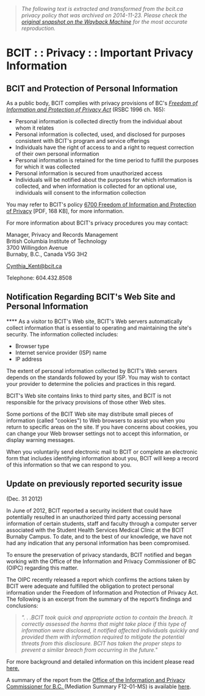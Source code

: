 > *The following text is extracted and transformed from the bcit.ca privacy policy that was archived on 2014-11-23. Please check the [original snapshot on the Wayback Machine](https://web.archive.org/web/20141123163300id_/http%3A//www.bcit.ca/privacy) for the most accurate reproduction.*

# BCIT : : Privacy : : Important Privacy Information

## **BCIT and Protection of Personal Information**

As a public body, BCIT complies with privacy provisions of BC's [_Freedom of Information and Protection of Privacy Act_](http://www.bclaws.ca/EPLibraries/bclaws_new/document/ID/freeside/96165_01) (RSBC 1996 ch. 165): 

  * Personal information is collected directly from the individual about whom it relates 
  * Personal information is collected, used, and disclosed for purposes consistent with BCIT's program and service offerings 
  * Individuals have the right of access to and a right to request correction of their own personal information 
  * Personal information is retained for the time period to fulfill the purposes for which it was collected 
  * Personal information is secured from unauthorized access
  * Individuals will be notified about the purposes for which information is collected, and when information is collected for an optional use, individuals will consent to the information collection 



You may refer to BCIT's policy [6700 Freedom of Information and Protection of Privacy](https://web.archive.org/files/pdf/policies/6700.pdf) [PDF, 168 KB], for more information.

For more information about BCIT's privacy procedures you may contact:

Manager, Privacy and Records Management  
British Columbia Institute of Technology  
3700 Willingdon Avenue  
Burnaby, B.C., Canada V5G 3H2

[Cynthia_Kent@bcit.ca](mailto:Cynthia_Kent@bcit.ca)

Telephone: 604.432.8508

## **Notification Regarding BCIT's Web Site and Personal Information**

**** As a visitor to BCIT's Web site, BCIT's Web servers automatically collect information that is essential to operating and maintaining the site's security. The information collected includes:

  * Browser type 
  * Internet service provider (ISP) name 
  * IP address 



The extent of personal information collected by BCIT's Web servers depends on the standards followed by your ISP. You may wish to contact your provider to determine the policies and practices in this regard.

BCIT's Web site contains links to third party sites, and BCIT is not responsible for the privacy provisions of those other Web sites.

Some portions of the BCIT Web site may distribute small pieces of information (called "cookies") to Web browsers to assist you when you return to specific areas on the site. If you have concerns about cookies, you can change your Web browser settings not to accept this information, or display warning messages.

When you voluntarily send electronic mail to BCIT or complete an electronic form that includes identifying information about you, BCIT will keep a record of this information so that we can respond to you.

## Update on previously reported security issue

(Dec. 31 2012)

In June of 2012, BCIT reported a security incident that could have potentially resulted in an unauthorized third party accessing personal information of certain students, staff and faculty through a computer server associated with the Student Health Services Medical Clinic at the BCIT Burnaby Campus. To date, and to the best of our knowledge, we have not had any indication that any personal information has been compromised.

To ensure the preservation of privacy standards, BCIT notified and began working with the Office of the Information and Privacy Commissioner of BC (OIPC) regarding this matter.

The OIPC recently released a report which confirms the actions taken by BCIT were adequate and fulfilled the obligation to protect personal information under the Freedom of Information and Protection of Privacy Act. The following is an excerpt from the summary of the report’s findings and conclusions: 

> _". . .BCIT took quick and appropriate action to contain the breach. It correctly assessed the harms that might take place if this type of information were disclosed, it notified affected individuals quickly and provided them with information required to mitigate the potential threats from this disclosure. BCIT has taken the proper steps to prevent a similar breach from occurring in the future."_

For more background and detailed information on this incident please read [here.](https://web.archive.org/privacy/faq.shtml)

A summary of the report from the [Office of the Information and Privacy Commissioner for B.C. ](http://www.oipc.bc.ca/)(Mediation Summary F12-01-MS) is available [here](http://www.oipc.bc.ca/report/mediation-summaries.aspx).
